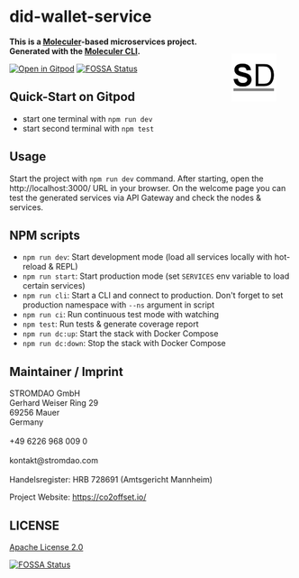 # did-wallet-service
<a href="https://stromdao.de/" target="_blank" title="STROMDAO - Digital Energy Infrastructure"><img src="./static/stromdao.png" align="right" height="85px" hspace="30px" vspace="30px"></a>

**This is a [Moleculer](https://moleculer.services/)-based microservices project. Generated with the [Moleculer CLI](https://moleculer.services/docs/0.14/moleculer-cli.html).**


[![Open in Gitpod](https://gitpod.io/button/open-in-gitpod.svg)](https://gitpod.io/#https://github.com/energychain/did-wallet-service)
[![FOSSA Status](https://app.fossa.com/api/projects/git%2Bgithub.com%2Fenergychain%2Fdid-wallet-service.svg?type=shield)](https://app.fossa.com/projects/git%2Bgithub.com%2Fenergychain%2Fdid-wallet-service?ref=badge_shield)

## Quick-Start on Gitpod

- start one terminal with `npm run dev`
- start second terminal with `npm test`


## Usage
Start the project with `npm run dev` command.
After starting, open the http://localhost:3000/ URL in your browser.
On the welcome page you can test the generated services via API Gateway and check the nodes & services.

## NPM scripts

- `npm run dev`: Start development mode (load all services locally with hot-reload & REPL)
- `npm run start`: Start production mode (set `SERVICES` env variable to load certain services)
- `npm run cli`: Start a CLI and connect to production. Don't forget to set production namespace with `--ns` argument in script
- `npm run ci`: Run continuous test mode with watching
- `npm test`: Run tests & generate coverage report
- `npm run dc:up`: Start the stack with Docker Compose
- `npm run dc:down`: Stop the stack with Docker Compose

## Maintainer / Imprint

<addr>
STROMDAO GmbH  <br/>
Gerhard Weiser Ring 29  <br/>
69256 Mauer  <br/>
Germany  <br/>
  <br/>
+49 6226 968 009 0  <br/>
  <br/>
kontakt@stromdao.com  <br/>
  <br/>
Handelsregister: HRB 728691 (Amtsgericht Mannheim)
</addr>

Project Website: https://co2offset.io/

## LICENSE
[Apache License 2.0](./LICENSE)


[![FOSSA Status](https://app.fossa.com/api/projects/git%2Bgithub.com%2Fenergychain%2Fdid-wallet-service.svg?type=large)](https://app.fossa.com/projects/git%2Bgithub.com%2Fenergychain%2Fdid-wallet-service?ref=badge_large)
